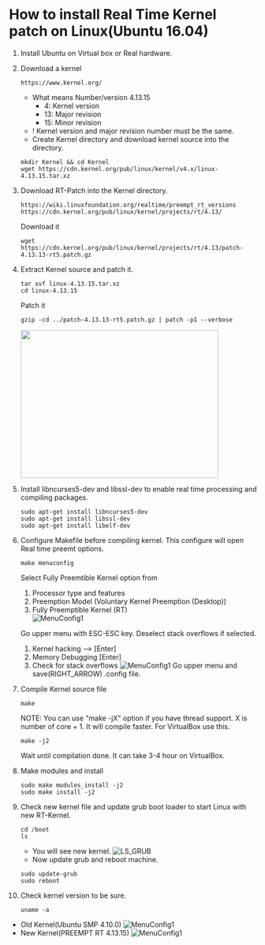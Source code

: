 # How to install Real Time Kernel patch on Linux(Ubuntu 16.04)

1. Install Ubuntu on Virtual box or Real hardware.
2. Download a kernel
    ```
    https://www.kernel.org/
    ```
    * What means Number/version 4.13.15  
        * 4: Kernel version
        * 13: Major revision
        * 15: Minor revision
    * ! Kernel version and major revision number must be the same.
    * Create Kernel directory and download kernel source into the directory.
    ```
    mkdir Kernel && cd Kernel
    wget https://cdn.kernel.org/pub/linux/kernel/v4.x/linux-4.13.15.tar.xz
    ```
3. Download RT-Patch into the Kernel directory.
    ```
    https://wiki.linuxfoundation.org/realtime/preempt_rt_versions
    https://cdn.kernel.org/pub/linux/kernel/projects/rt/4.13/
    ```
    Download it
    ```
    wget https://cdn.kernel.org/pub/linux/kernel/projects/rt/4.13/patch-4.13.13-rt5.patch.gz
    ```
 4. Extract Kernel source and patch it.
    ```
    tar xvf linux-4.13.15.tar.xz
    cd linux-4.13.15
    ```
    Patch it
    ```
    gzip -cd ../patch-4.13.13-rt5.patch.gz | patch -p1 --verbose
    ```
    <img src="../resources/patch_rt.jpg" width="400" height="300"/>
5. Install libncurses5-dev and libssl-dev to enable real time processing and compiling packages.
    ```
    sudo apt-get install libncurses5-dev
    sudo apt-get install libssl-dev
    sudo apt-get install libelf-dev
    ```
6. Configure Makefile before compiling kernel. This configure will open Real time preemt options.
    ```
    make menuconfig
    ```
    Select Fully Preemtible Kernel option  from 
    1. Processor type and features
    2. Preemption Model (Voluntary Kernel Preemption (Desktop))
    3. Fully Preemptible Kernel (RT)  
        ![MenuConfig1](../resources/menuconfig1.gif)

    Go upper menu with ESC-ESC key.
    Deselect stack overflows if selected.
    1. Kernel hacking --> [Enter]
    2. Memory Debugging [Enter]
    3. Check for stack overflows
        ![MenuConfig1](../resources/menuconfig2.jpg)
    Go upper menu and save(RIGHT_ARROW) .config file.
    
7. Compile Kernel source file
    ```
    make
    ```
    NOTE: You can use "make -jX"  option if you have thread support. X is number of core + 1. It will compile faster. For VirtualBox use this.
    ```
    make -j2
    ```
    Wait until compilation done. It can take 3-4 hour on VirtualBox.

8. Make modules and install
    ```
    sudo make modules_install -j2
    sudo make install -j2
    ``` 

9. Check new kernel file and update grub boot loader to start Linux with new RT-Kernel.
    ```
    cd /boot
    ls
    ```
    * You will see new kernel.
    ![LS_GRUB](../resources/grub_ls.jpg)
    * Now update grub and reboot machine.
    ```
    sudo update-grub
    sudo reboot
    ```

10. Check kernel version to be sure.
    ```
    uname -a
    ```
* Old Kernel(Ubuntu SMP 4.10.0)
![MenuConfig1](../resources/old_kernel.jpg)
* New Kernel(PREEMPT RT 4.13.15)
![MenuConfig1](../resources/new_rt_kernel.jpg)


